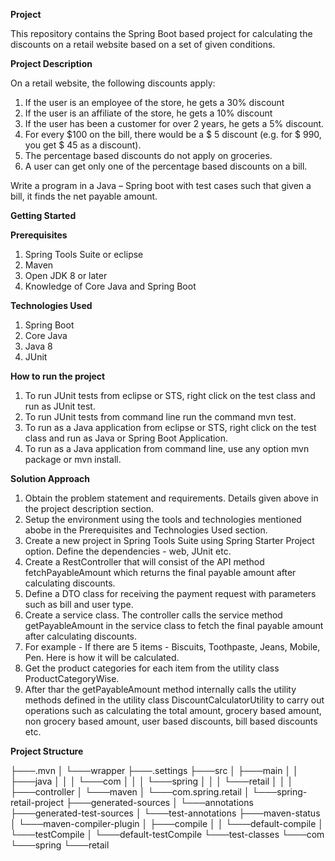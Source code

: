 **Project**

This repository contains the Spring Boot based project for calculating the discounts on a retail website based on a set of given conditions.

**Project Description**

On a retail website, the following discounts apply:
1.	If the user is an employee of the store, he gets a 30% discount
2.	If the user is an affiliate of the store, he gets a 10% discount
3.	If the user has been a customer for over 2 years, he gets a 5% discount.
4.	For every $100 on the bill, there would be a $ 5 discount (e.g. for $ 990, you get $ 45 as a discount).
5.	The percentage based discounts do not apply on groceries.
6.	A user can get only one of the percentage based discounts on a bill.

Write a program in a Java – Spring boot with test cases such that given a bill, it finds the net payable amount.

**Getting Started**

**Prerequisites**

1) Spring Tools Suite or eclipse
2) Maven
3) Open JDK 8 or later
4) Knowledge of Core Java and Spring Boot

**Technologies Used**

1) Spring Boot
2) Core Java
3) Java 8
4) JUnit

**How to run the project**
1) To run JUnit tests from eclipse or STS, right click on the test class and run as JUnit test.
2) To run JUnit tests from command line run the command mvn test.
3) To run as a Java application from eclipse or STS, right click on the test class and run as Java or Spring Boot Application.
4) To run as a Java application from command line, use any option mvn package or mvn install.

**Solution Approach**
1) Obtain the problem statement and requirements. Details given above in the project description section.
2) Setup the environment using the tools and technologies mentioned abobe in the Prerequisites and Technologies Used section.
3) Create a new project in Spring Tools Suite using Spring Starter Project option. Define the dependencies - web, JUnit etc.
4) Create a RestController that will consist of the API method fetchPayableAmount which returns the final payable amount after calculating discounts.
5) Define a DTO class for receiving the payment request with parameters such as bill and user type.
6) Create a service class. The controller calls the service method getPayableAmount in the service class to fetch the final payable amount after calculating discounts.
7) For example - If there are 5 items - Biscuits, Toothpaste, Jeans, Mobile, Pen. Here is how it will be calculated.
8) Get the product categories for each item from the utility class ProductCategoryWise.
9) After thar the getPayableAmount method internally calls the utility methods defined in the utility class DiscountCalculatorUtility to carry out operations such as calculating the total amount, grocery based amount, non grocery based amount, user based discounts, bill based discounts etc.

**Project Structure**

├───.mvn
│   └───wrapper
├───.settings
├───src
│   ├───main
│   │   ├───java
│   │   │   └───com
│   │   │       └───spring
│   │   │           └───retail
│   │   │               ├───controller
    │       └───maven
    │           └───com.spring.retail
    │               └───spring-retail-project
    ├───generated-sources
    │   └───annotations
    ├───generated-test-sources
    │   └───test-annotations
    ├───maven-status
    │   └───maven-compiler-plugin
    │       ├───compile
    │       │   └───default-compile
    │       └───testCompile
    │           └───default-testCompile
    └───test-classes
        └───com
            └───spring
                └───retail
